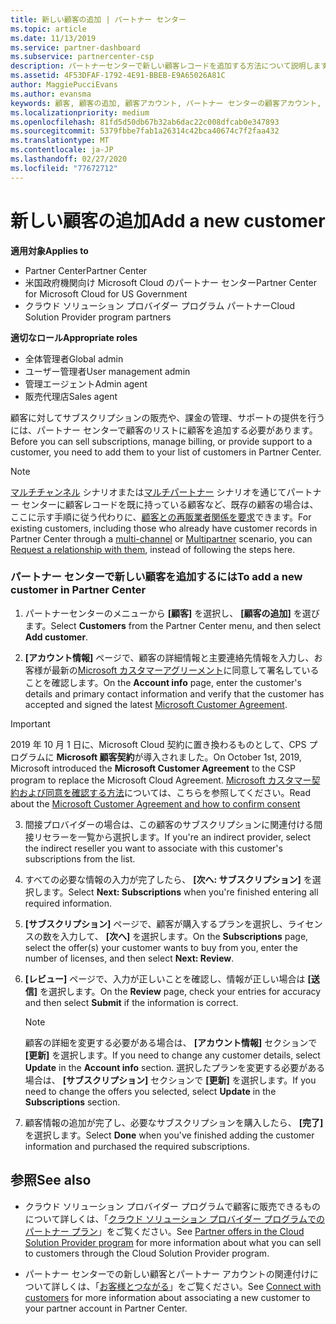 ```yaml
---
title: 新しい顧客の追加 | パートナー センター
ms.topic: article
ms.date: 11/13/2019
ms.service: partner-dashboard
ms.subservice: partnercenter-csp
description: パートナーセンターで新しい顧客レコードを追加する方法について説明します。 その後、顧客のサブスクリプションを販売したり、請求を管理したり、カスタマーサポートを提供したりすることができます。
ms.assetid: 4F53DFAF-1792-4E91-BBEB-E9A65026A81C
author: MaggiePucciEvans
ms.author: evansma
keywords: 顧客, 顧客の追加, 顧客アカウント, パートナー センターの顧客アカウント, お客様, お客様の追加, 顧客アカウントの作成
ms.localizationpriority: medium
ms.openlocfilehash: 81fd5d50db67b32ab6dac22c008dfcab0e347893
ms.sourcegitcommit: 5379fbbe7fab1a26314c42bca40674c7f2faa432
ms.translationtype: MT
ms.contentlocale: ja-JP
ms.lasthandoff: 02/27/2020
ms.locfileid: "77672712"
---
```

# <a name="add-a-new-customer"></a><span data-ttu-id="3f68c-105">新しい顧客の追加</span><span class="sxs-lookup"><span data-stu-id="3f68c-105">Add a new customer</span></span> 

<span data-ttu-id="3f68c-106">**適用対象**</span><span class="sxs-lookup"><span data-stu-id="3f68c-106">**Applies to**</span></span>

- <span data-ttu-id="3f68c-107">Partner Center</span><span class="sxs-lookup"><span data-stu-id="3f68c-107">Partner Center</span></span>
- <span data-ttu-id="3f68c-108">米国政府機関向け Microsoft Cloud のパートナー センター</span><span class="sxs-lookup"><span data-stu-id="3f68c-108">Partner Center for Microsoft Cloud for US Government</span></span>
- <span data-ttu-id="3f68c-109">クラウド ソリューション プロバイダー プログラム パートナー</span><span class="sxs-lookup"><span data-stu-id="3f68c-109">Cloud Solution Provider program partners</span></span>

<span data-ttu-id="3f68c-110">**適切なロール**</span><span class="sxs-lookup"><span data-stu-id="3f68c-110">**Appropriate roles**</span></span>

- <span data-ttu-id="3f68c-111">全体管理者</span><span class="sxs-lookup"><span data-stu-id="3f68c-111">Global admin</span></span>
- <span data-ttu-id="3f68c-112">ユーザー管理者</span><span class="sxs-lookup"><span data-stu-id="3f68c-112">User management admin</span></span>
- <span data-ttu-id="3f68c-113">管理エージェント</span><span class="sxs-lookup"><span data-stu-id="3f68c-113">Admin agent</span></span>
- <span data-ttu-id="3f68c-114">販売代理店</span><span class="sxs-lookup"><span data-stu-id="3f68c-114">Sales agent</span></span>


<span data-ttu-id="3f68c-115">顧客に対してサブスクリプションの販売や、課金の管理、サポートの提供を行うには、パートナー センターで顧客のリストに顧客を追加する必要があります。</span><span class="sxs-lookup"><span data-stu-id="3f68c-115">Before you can sell subscriptions, manage billing, or provide support to a customer, you need to add them to your list of customers in Partner  Center.</span></span>

>[!NOTE]
><span data-ttu-id="3f68c-116">[マルチチャンネル](multichannel.md) シナリオまたは[マルチパートナー](multipartner.md) シナリオを通じてパートナー センターに顧客レコードを既に持っている顧客など、既存の顧客の場合は、ここに示す手順に従う代わりに、[顧客との再販業者関係を要求](request-a-relationship-with-a-customer.md)できます。</span><span class="sxs-lookup"><span data-stu-id="3f68c-116">For existing customers, including those who already have customer records in Partner Center through a [multi-channel](multichannel.md) or [Multipartner](multipartner.md) scenario, you can [Request a relationship with them](request-a-relationship-with-a-customer.md), instead of following the steps here.</span></span>

### <a name="to-add-a-new-customer-in-partner-center"></a><span data-ttu-id="3f68c-117">パートナー センターで新しい顧客を追加するには</span><span class="sxs-lookup"><span data-stu-id="3f68c-117">To add a new customer in Partner Center</span></span>

1. <span data-ttu-id="3f68c-118">パートナーセンターのメニューから **[顧客]** を選択し、 **[顧客の追加]** を選びます。</span><span class="sxs-lookup"><span data-stu-id="3f68c-118">Select **Customers** from the Partner Center menu, and then select **Add customer**.</span></span>

2. <span data-ttu-id="3f68c-119">**[アカウント情報]** ページで、顧客の詳細情報と主要連絡先情報を入力し、お客様が最新の[Microsoft カスタマーアグリーメント](agreements.md)に同意して署名していることを確認します。</span><span class="sxs-lookup"><span data-stu-id="3f68c-119">On the **Account info** page, enter the customer's details and primary contact information and verify that the customer has accepted and signed the latest [Microsoft Customer Agreement](agreements.md).</span></span>

>[!IMPORTANT] 
> <span data-ttu-id="3f68c-120">2019 年 10 月 1 日に、Microsoft Cloud 契約に置き換わるものとして、CPS プログラムに **Microsoft 顧客契約**が導入されました。</span><span class="sxs-lookup"><span data-stu-id="3f68c-120">On October 1st, 2019, Microsoft introduced the **Microsoft Customer Agreement** to the CSP program to replace the Microsoft Cloud Agreement.</span></span> <span data-ttu-id="3f68c-121">[Microsoft カスタマー契約および同意を確認する方法](confirm-customer-agreement.md)については、こちらを参照してください。</span><span class="sxs-lookup"><span data-stu-id="3f68c-121">Read about the [Microsoft Customer Agreement and how to confirm consent](confirm-customer-agreement.md)</span></span>
  
3. <span data-ttu-id="3f68c-122">間接プロバイダーの場合は、この顧客のサブスクリプションに関連付ける間接リセラーを一覧から選択します。</span><span class="sxs-lookup"><span data-stu-id="3f68c-122">If you're an indirect provider, select the indirect reseller you want to associate with this customer's subscriptions from the list.</span></span>

4. <span data-ttu-id="3f68c-123">すべての必要な情報の入力が完了したら、 **[次へ: サブスクリプション]** を選択します。</span><span class="sxs-lookup"><span data-stu-id="3f68c-123">Select **Next: Subscriptions** when you're finished entering all required information.</span></span>

5. <span data-ttu-id="3f68c-124">**[サブスクリプション]** ページで、顧客が購入するプランを選択し、ライセンスの数を入力して、 **[次へ]** を選択します。</span><span class="sxs-lookup"><span data-stu-id="3f68c-124">On the **Subscriptions** page, select the offer(s) your customer wants to buy from you, enter the number of licenses, and then select **Next: Review**.</span></span>

6. <span data-ttu-id="3f68c-125">**[レビュー]** ページで、入力が正しいことを確認し、情報が正しい場合は **[送信]** を選択します。</span><span class="sxs-lookup"><span data-stu-id="3f68c-125">On the **Review** page, check your entries for accuracy and then select **Submit** if the information is correct.</span></span>

    >[!NOTE]
    ><span data-ttu-id="3f68c-126">顧客の詳細を変更する必要がある場合は、 **[アカウント情報]** セクションで **[更新]** を選択します。</span><span class="sxs-lookup"><span data-stu-id="3f68c-126">If you need to change any customer details, select **Update** in the **Account info** section.</span></span> <span data-ttu-id="3f68c-127">選択したプランを変更する必要がある場合は、 **[サブスクリプション]** セクションで **[更新]** を選択します。</span><span class="sxs-lookup"><span data-stu-id="3f68c-127">If you need to change the offers you selected, select **Update** in the **Subscriptions** section.</span></span>

7. <span data-ttu-id="3f68c-128">顧客情報の追加が完了し、必要なサブスクリプションを購入したら、 **[完了]** を選択します。</span><span class="sxs-lookup"><span data-stu-id="3f68c-128">Select **Done** when you've finished adding the customer information and purchased the required subscriptions.</span></span>

## <a name="see-also"></a><span data-ttu-id="3f68c-129">参照</span><span class="sxs-lookup"><span data-stu-id="3f68c-129">See also</span></span>

- <span data-ttu-id="3f68c-130">クラウド ソリューション プロバイダー プログラムで顧客に販売できるものについて詳しくは、「[クラウド ソリューション プロバイダー プログラムでのパートナー プラン](csp-offers.md)」をご覧ください。</span><span class="sxs-lookup"><span data-stu-id="3f68c-130">See [Partner offers in the Cloud Solution Provider program](csp-offers.md) for more information about what you can sell to customers through the Cloud Solution Provider program.</span></span>

- <span data-ttu-id="3f68c-131">パートナー センターでの新しい顧客とパートナー アカウントの関連付けについて詳しくは、「[お客様とつながる](customer-accounts.md)」をご覧ください。</span><span class="sxs-lookup"><span data-stu-id="3f68c-131">See [Connect with customers](customer-accounts.md) for more information about associating a new customer to your partner account in Partner Center.</span></span>
